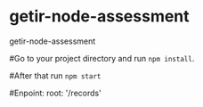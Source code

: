 # getir-node-assessment
getir-node-assessment

#Go to your project directory and run `npm install`.

#After that run `npm start`

#Enpoint: root: '/records'
